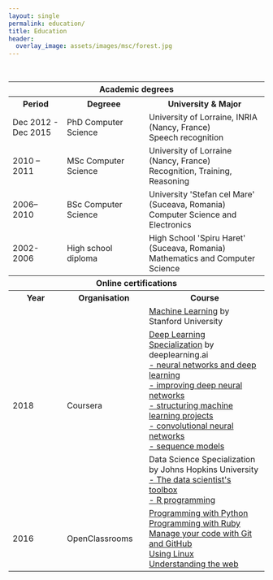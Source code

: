 ```yaml
---
layout: single
permalink: education/
title: Education
header:
  overlay_image: assets/images/msc/forest.jpg
---
```


<br>

<table>
  <thead>
    <tr style="border-bottom: 1px solid CadetBlue; border-top: 1px solid CadetBlue; ">
      <th colspan='3'><b> Academic degrees </b></th>
    </tr>
  </thead>
  <tbody>
    <tr>
      <th> Period </th>
      <th> Degreee </th>
      <th> University &amp; Major </th>
    </tr>
    <tr>
      <td> Dec 2012 - Dec 2015 </td>
      <td> PhD Computer Science </td>
      <td> University of Lorraine, INRIA (Nancy, France) <br> Speech recognition </td>
    </tr>
    <tr>
      <td> 2010 – 2011 </td>
      <td> MSc Computer Science </td>
      <td> University of Lorraine (Nancy, France) <br> Recognition, Training, Reasoning </td>
    </tr>
    <tr>
      <td> 2006–2010 </td>
      <td> BSc Computer Science </td>
      <td> University 'Stefan cel Mare' (Suceava, Romania) <br> Computer Science and Electronics </td>
    </tr>
    <tr>
      <td> 2002-2006 </td>
      <td> High school diploma </td>
      <td> High School 'Spiru Haret' (Suceava, Romania) <br> Mathematics and Computer Science </td>
    </tr>
  </tbody>
  <thead>
    <tr style="border-bottom: 1px solid CadetBlue; border-top: 1px solid CadetBlue; ">
      <th colspan='3'><b> Online certifications </b></th>
    </tr>
  </thead>
  <tbody>
    <tr>
      <th> Year </th>
      <th> Organisation </th>
      <th> Course </th>
    </tr>
    <tr>
      <td rowspan="3"> 2018 </td>
      <td rowspan="3"> Coursera </td>
      <td> 
            <a href="/assets/certifications/2018_coursera_machine-learning_stanford.pdf">Machine Learning</a> by Stanford University
      </td>
    </tr>
    <tr>
      <td>
            <a href="/assets/certifications/2018_coursera_deep-learning-specialization_deeplearningAI.pdf">Deep Learning Specialization</a> by deeplearning.ai <br>
            <a href="/assets/certifications/2018_coursera_deep-learning-specialization_C1_neural-networks-and-deep-learning.pdf">- neural networks and deep learning </a> <br>
            <a href="/assets/certifications/2018_coursera_deep-learning-specialization_C2_improving-deep-neural-networks.pdf">- improving deep neural networks</a> <br>
            <a href="/assets/certifications/2018_coursera_deep-learning-specialization_C3_structuring-machine-learning-projects.pdf">- structuring machine learning projects</a> <br>
            <a href="/assets/certifications/2018_coursera_deep-learning-specialization_C4_convolutional-neural-networks.pdf">- convolutional neural networks</a> <br>
            <a href="/assets/certifications/2018_coursera_deep-learning-specialization_C5_sequence-models.pdf">- sequence models</a> 
      </td>
    </tr><tr>
      <td>
            Data Science Specialization by Johns Hopkins University <br>
            <a href="/assets/certifications/2018_coursera_data-science-specialization_toolbox.pdf">- The data scientist's toolbox </a> <br>
            <a href="/assets/certifications/2018_coursera_data-science-specialization_R.pdf">- R programming </a> <br>
      </td>
    </tr>
    <tr>
      <td> 2016 </td>
      <td> OpenClassrooms </td>
      <td>
        <a href="/assets/certifications/2016_python.pdf">Programming with Python</a> <br>
        <a href="/assets/certifications/2016_ruby.pdf">Programming with Ruby</a> <br>
        <a href="/assets/certifications/2016_git-github.pdf">Manage your code with Git and GitHub</a> <br>
        <a href="/assets/certifications/2016_linux.pdf">Using Linux</a> <br>
        <a href="/assets/certifications/2016_web.pdf">Understanding the web</a> <br>
      </td>
    </tr>
  </tbody>
</table>
